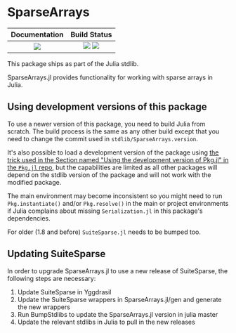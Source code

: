 # SparseArrays

| **Documentation**                                                 | **Build Status**                                                                                |
|:-----------------------------------------------------------------:|:-----------------------------------------------------------------------------------------------:|
|  [![][docs-img]][docs-url] | [![][ci-img]][ci-url] [![][codecov-img]][codecov-url] |

[docs-img]: https://img.shields.io/badge/docs-blue.svg
[docs-url]: https://sparsearrays.juliasparse.org/dev/

[docs-v1-img]: https://img.shields.io/badge/docs-v1-blue.svg
[docs-v1-url]: https://sparsearrays.juliasparse.org/v1/

[ci-img]: https://github.com/JuliaSparse/sparsearrays.jl/workflows/CI/badge.svg?branch=main
[ci-url]: https://github.com/JuliaSparse/sparsearrays.jl/actions?query=workflow%3A%22CI%22

[codecov-img]: https://codecov.io/gh/JuliaSparse/sparsearrays.jl/branch/main/graph/badge.svg
[codecov-url]: https://codecov.io/gh/JuliaSparse/sparsearrays.jl

This package ships as part of the Julia stdlib.

SparseArrays.jl provides functionality for working with sparse arrays in Julia.

## Using development versions of this package

To use a newer version of this package, you need to build Julia from scratch. The build process is the same as any other build except that you need to change the commit used in `stdlib/SparseArrays.version`.

It's also possible to load a development version of the package using [the trick used in the Section named "Using the development version of Pkg.jl" in the `Pkg.jl` repo](https://github.com/JuliaLang/Pkg.jl#using-the-development-version-of-pkgjl), but the capabilities are limited as all other packages will depend on the stdlib version of the package and will not work with the modified package. 

The main environment may become inconsistent so you might need to run `Pkg.instantiate()` and/or `Pkg.resolve()` in the main or project environments if Julia complains about missing `Serialization.jl` in this package's dependencies. 

For older (1.8 and before) `SuiteSparse.jl` needs to be bumped too.

## Updating SuiteSparse

In order to upgrade SparseArrays.jl to use a new release of SuiteSparse, the following steps are necessary:
1. Update SuiteSparse in Yggdrasil
2. Update the SuiteSparse wrappers in SparseArrays.jl/gen and generate the new wrappers
3. Run BumpStdlibs to update the SparseArrays.jl version in julia master
4. Update the relevant stdlibs in Julia to pull in the new releases
